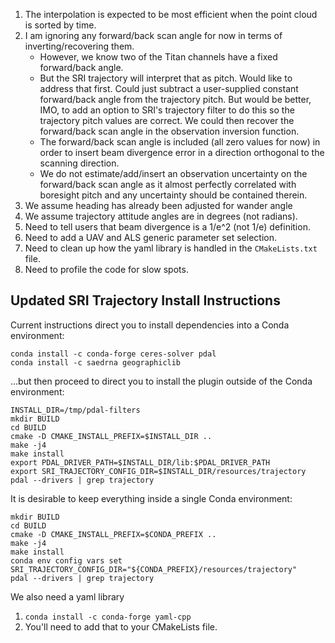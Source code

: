 1. The interpolation is expected to be most efficient when the point cloud is sorted by time.
2. I am ignoring any forward/back scan angle for now in terms of inverting/recovering them.
    * However, we know two of the Titan channels have a fixed forward/back angle.
    * But the SRI trajectory will interpret that as pitch. Would like to address that first. Could just subtract a user-supplied constant forward/back angle from the trajectory pitch. But would be better, IMO, to add an option to SRI's trajectory filter to do this so the trajectory pitch values are correct. We could then recover the forward/back scan angle in the observation inversion function.
    * The forward/back scan angle is included (all zero values for now) in order to insert beam divergence error in a direction orthogonal to the scanning direction.
    * We do not estimate/add/insert an observation uncertainty on the forward/back scan angle as it almost perfectly correlated with boresight pitch and any uncertainty should be contained therein.
3. We assume heading has already been adjusted for wander angle
4. We assume trajectory attitude angles are in degrees (not radians).
5. Need to tell users that beam divergence is a 1/e^2 (not 1/e) definition.
6. Need to add a UAV and ALS generic parameter set selection.
7. Need to clean up how the yaml library is handled in the `CMakeLists.txt` file.
8. Need to profile the code for slow spots.


## Updated SRI Trajectory Install Instructions
Current instructions direct you to install dependencies into a Conda environment:
```
conda install -c conda-forge ceres-solver pdal
conda install -c saedrna geographiclib
```

...but then proceed to direct you to install the plugin outside of the Conda environment:
```
INSTALL_DIR=/tmp/pdal-filters
mkdir BUILD
cd BUILD
cmake -D CMAKE_INSTALL_PREFIX=$INSTALL_DIR ..
make -j4
make install
export PDAL_DRIVER_PATH=$INSTALL_DIR/lib:$PDAL_DRIVER_PATH
export SRI_TRAJECTORY_CONFIG_DIR=$INSTALL_DIR/resources/trajectory
pdal --drivers | grep trajectory
```

It is desirable to keep everything inside a single Conda environment:
```
mkdir BUILD
cd BUILD
cmake -D CMAKE_INSTALL_PREFIX=$CONDA_PREFIX ..
make -j4
make install
conda env config vars set SRI_TRAJECTORY_CONFIG_DIR="${CONDA_PREFIX}/resources/trajectory"
pdal --drivers | grep trajectory
```

We also need a yaml library
1. `conda install -c conda-forge yaml-cpp`
2. You'll need to add that to your CMakeLists file.
